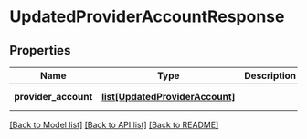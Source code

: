# UpdatedProviderAccountResponse


## Properties
Name | Type | Description | Notes
------------ | ------------- | ------------- | -------------
**provider_account** | [**list[UpdatedProviderAccount]**](UpdatedProviderAccount.md) |  | [optional] [readonly] 

[[Back to Model list]](../README.md#documentation-for-models) [[Back to API list]](../README.md#documentation-for-api-endpoints) [[Back to README]](../README.md)


